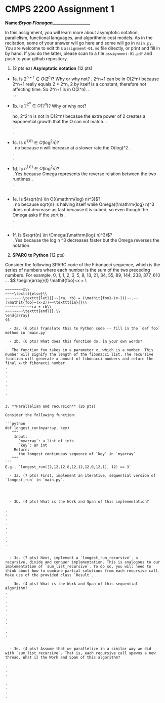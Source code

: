 

# CMPS 2200 Assignment 1

**Name:**___Bryan Flanagan______________________


In this assignment, you will learn more about asymptotic notation, parallelism, functional languages, and algorithmic cost models. As in the recitation, some of your answer will go here and some will go in `main.py`. You are welcome to edit this `assignment-01.md` file directly, or print and fill in by hand. If you do the latter, please scan to a file `assignment-01.pdf` and push to your github repository. 
  
  

1. (2 pts ea) **Asymptotic notation** (12 pts)

  - 1a. Is $2^{n+1} \in O(2^n)$? Why or why not? 
.
    2^n+1 can be in O(2^n) because 2^n+1 really equals 2 * 2^n, 2 by itself is a constant, therefore not affecting time. So 2^n+1 is in O(2^n).
.  
.
. 
  - 1b. Is $2^{2^n} \in O(2^n)$? Why or why not?     
.  
    no, 2^2^n is not in O(2^n) becasue the extra power of 2 creates a exponential growth that the O can not match. 
.  
.  
.  
  - 1c. Is $n^{1.01} \in O(\mathrm{log}^2 n)$?    
.      no because n will increase at a slower rate the O(log)^2
.  
.  
.  

  - 1d. Is $n^{1.01} \in \Omega(\mathrm{log}^2 n)$?  
.    Yes because Omega represents the reverse relation between the two runtimes
.  
.  
.  
  - 1e. Is $\sqrt{n} \in O((\mathrm{log} n)^3)$?  
.      no because sqrt{n} is halving itself while Omega((\mathrm{log} n)^3 does not decrease as fast because it is cubed, so even though the Omega asks if the sqrt is
.  
.  
.  
  - 1f. Is $\sqrt{n} \in \Omega((\mathrm{log} n)^3)$?  
.      Yes because the log n ^3 decreases faster but the Omega reverses the notation. 


2. **SPARC to Python** (12 pts)

Consider the following SPARC code of the Fibonacci sequence, which is the series of numbers where each number is the sum of the two preceding numbers. For example, 0, 1, 1, 2, 3, 5, 8, 13, 21, 34, 55, 89, 144, 233, 377, 610 ... 
$$
\begin{array}{l}
\mathit{foo}~x =   \\
~~~~\texttt{if}{}~~x \le 1~~\texttt{then}{}\\
~~~~~~~~x\\   
~~~~\texttt{else}\\
~~~~~~~~\texttt{let}{}~~(ra, rb) = (\mathit{foo}~(x-1))~~,~~(\mathit{foo}~(x-2))~~\texttt{in}{}\\  
~~~~~~~~~~~~ra + rb\\  
~~~~~~~~\texttt{end}{}.\\
\end{array}
$$ 

  - 2a. (6 pts) Translate this to Python code -- fill in the `def foo` method in `main.py`  

  - 2b. (6 pts) What does this function do, in your own words?  

.  The function foo takes in a parameter x, which is a number. This number will signify the length of the fibonacci list. The recursive function will generate x amount of fibonacci numbers and return the final x-th fibonacci number.
.  
.  
.  
.  
.  
.  
.  
  

3. **Parallelism and recursion** (26 pts)

Consider the following function:  

```python
def longest_run(myarray, key)
   """
    Input:
      `myarray`: a list of ints
      `key`: an int
    Return:
      the longest continuous sequence of `key` in `myarray`
   """
```
E.g., `longest_run([2,12,12,8,12,12,12,0,12,1], 12) == 3`  
 
  - 3a. (7 pts) First, implement an iterative, sequential version of `longest_run` in `main.py`.  




  - 3b. (4 pts) What is the Work and Span of this implementation?  

.  
.  
.  
.  
.  
.  
.  
.  
.  


  - 3c. (7 pts) Next, implement a `longest_run_recursive`, a recursive, divide and conquer implementation. This is analogous to our implementation of `sum_list_recursive`. To do so, you will need to think about how to combine partial solutions from each recursive call. Make use of the provided class `Result`.   

  - 3d. (4 pts) What is the Work and Span of this sequential algorithm?  
.  
.  
.  
.  
.  
.  
.  
.  
.  
.  
.  


  - 3e. (4 pts) Assume that we parallelize in a similar way we did with `sum_list_recursive`. That is, each recursive call spawns a new thread. What is the Work and Span of this algorithm?  

.  
.  
.  
.  
.  
.  
.  
.  


